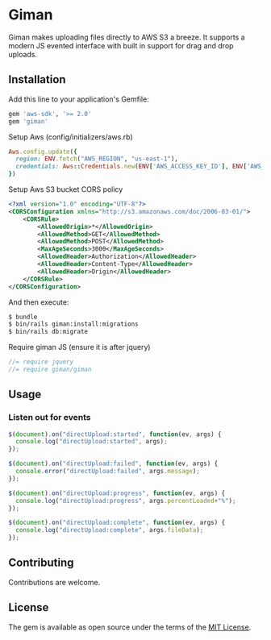 # Giman

Giman makes uploading files directly to AWS S3 a breeze. It supports a modern JS evented interface with built in support for drag and drop uploads.

## Installation
Add this line to your application's Gemfile:

```ruby
gem 'aws-sdk', '>= 2.0'
gem 'giman'
```

Setup Aws (config/initializers/aws.rb)
```rb
Aws.config.update({
  region: ENV.fetch("AWS_REGION", "us-east-1"),
  credentials: Aws::Credentials.new(ENV['AWS_ACCESS_KEY_ID'], ENV['AWS_SECRET_ACCESS_KEY']),
})
```

Setup Aws S3 bucket CORS policy
```xml
<?xml version="1.0" encoding="UTF-8"?>
<CORSConfiguration xmlns="http://s3.amazonaws.com/doc/2006-03-01/">
    <CORSRule>
        <AllowedOrigin>*</AllowedOrigin>
        <AllowedMethod>GET</AllowedMethod>
        <AllowedMethod>POST</AllowedMethod>
        <MaxAgeSeconds>3000</MaxAgeSeconds>
        <AllowedHeader>Authorization</AllowedHeader>
        <AllowedHeader>Content-Type</AllowedHeader>
        <AllowedHeader>Origin</AllowedHeader>
    </CORSRule>
</CORSConfiguration>
```

And then execute:
```bash
$ bundle
$ bin/rails giman:install:migrations
$ bin/rails db:migrate
```

Require giman JS (ensure it is after jquery)
```js
//= require jquery
//= require giman/giman
```

## Usage

### Listen out for events

```js
$(document).on("directUpload:started", function(ev, args) {
  console.log("directUpload:started", args);
});

$(document).on("directUpload:failed", function(ev, args) {
  console.error("directUpload:failed", args.message);
});

$(document).on("directUpload:progress", function(ev, args) {
  console.log("directUpload:progress", args.percentLoaded+"%");
});

$(document).on("directUpload:complete", function(ev, args) {
  console.log("directUpload:complete", args.fileData);
});
```

## Contributing
Contributions are welcome.

## License
The gem is available as open source under the terms of the [MIT License](http://opensource.org/licenses/MIT).
